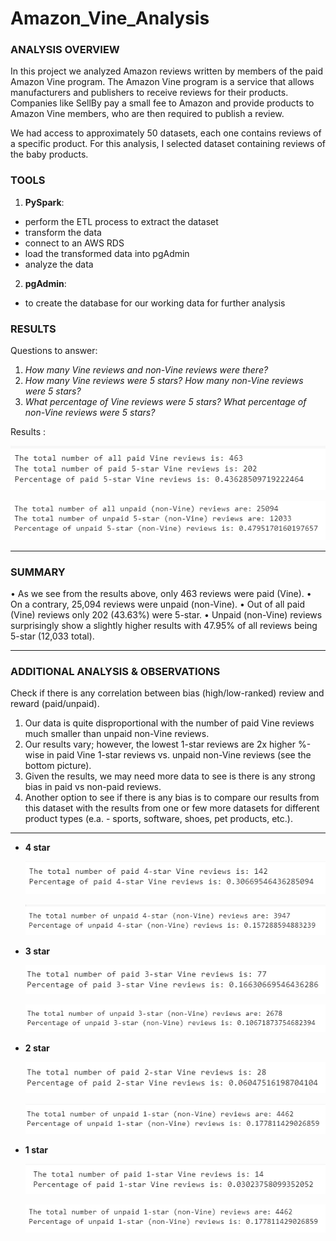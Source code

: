 # Amazon_Vine_Analysis



### ANALYSIS OVERVIEW

In this project we analyzed Amazon reviews written by members of the paid Amazon Vine program. The Amazon Vine program is a service that allows manufacturers and publishers to receive reviews for their products. Companies like SellBy pay a small fee to Amazon and provide products to Amazon Vine members, who are then required to publish a review.


We had access to approximately 50 datasets, each one contains reviews of a specific product. For this analysis, I selected dataset containing reviews of the baby products.

[](https://s3.amazonaws.com/amazon-reviews-pds/tsv/amazon_reviews_us_Baby_v1_00.tsv.gz)


### TOOLS


1.	**PySpark**:
* perform the ETL process to extract the dataset
* transform the data
* connect to an AWS RDS
* load the transformed data into pgAdmin
* analyze the data

2.	**pgAdmin**: 
* to create the database for our working data for further analysis



### RESULTS

Questions to answer:

1.	*How many Vine reviews and non-Vine reviews were there?* 
2.	*How many Vine reviews were 5 stars? How many non-Vine reviews were 5 stars?*
3.	*What percentage of Vine reviews were 5 stars? What percentage of non-Vine reviews were 5 stars?*


Results :


![](https://github.com/jojobear2020/Amazon_Vine_Analysis/blob/main/images/paid_vine_reviews_summary.PNG)


![](https://github.com/jojobear2020/Amazon_Vine_Analysis/blob/main/images/unpaid_vine_reviews_summary.PNG)

____________


### SUMMARY

•	As we see from the results above, only 463 reviews were paid (Vine).
•	On a contrary, 25,094 reviews were unpaid (non-Vine).
•	Out of all paid (Vine) reviews only 202 (43.63%) were 5-star.
•	Unpaid (non-Vine) reviews surprisingly show a slightly higher results with 47.95% of all reviews being 5-star (12,033 total).

____________


### ADDITIONAL ANALYSIS & OBSERVATIONS

Check if there is any correlation between bias (high/low-ranked) review and reward (paid/unpaid).

1.  Our data is quite disproportional with the number of paid Vine reviews much smaller than unpaid non-Vine reviews.
2. Our results vary; however, the lowest 1-star reviews are 2x higher %-wise in paid Vine 1-star reviews vs. unpaid non-Vine reviews (see the bottom picture).
3. Given the results, we may need more data to see is there is any strong bias in paid vs non-paid reviews. 
4. Another option to see if there is any bias is to compare our results from this dataset with the results from one or few more datasets for different product types (e.a. - sports, software, shoes, pet products, etc.).


________________________


* **4 star**

    ![4 star Vine](https://github.com/jojobear2020/Amazon_Vine_Analysis/blob/main/images/paid_vine_reviews_summary_4star.PNG)

    ![4 star non-Vine](https://github.com/jojobear2020/Amazon_Vine_Analysis/blob/main/images/unpaid_vine_reviews_summary_4star.PNG)



* **3 star**

    ![3 star Vine](https://github.com/jojobear2020/Amazon_Vine_Analysis/blob/main/images/paid_vine_reviews_summary_3star.PNG)

    ![3 star non-Vine](https://github.com/jojobear2020/Amazon_Vine_Analysis/blob/main/images/unpaid_vine_reviews_summary_3star.PNG)



* **2 star**

    ![2 star Vine](https://github.com/jojobear2020/Amazon_Vine_Analysis/blob/main/images/paid_vine_reviews_summary_2star.PNG)

    ![2 star non-Vine](https://github.com/jojobear2020/Amazon_Vine_Analysis/blob/main/images/unpaid_vine_reviews_summary_2star.PNG)



* **1 star**

    ![1 star Vine](https://github.com/jojobear2020/Amazon_Vine_Analysis/blob/main/images/paid_vine_reviews_summary_1star.PNG)

    ![1 star non-Vine](https://github.com/jojobear2020/Amazon_Vine_Analysis/blob/main/images/unpaid_vine_reviews_summary_1star.PNG)
